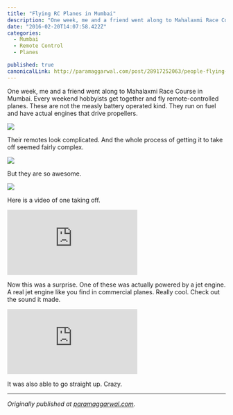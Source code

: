 ```yaml
---
title: "Flying RC Planes in Mumbai"
description: "One week, me and a friend went along to Mahalaxmi Race Course in Mumbai. Every weekend hobbyists get together and fly remote-controlled planes. These are not the measly battery operated kind. They…"
date: "2016-02-20T14:07:58.422Z"
categories: 
  - Mumbai
  - Remote Control
  - Planes

published: true
canonicalLink: http://paramaggarwal.com/post/28917252063/people-flying-rc-planes
---
```


One week, me and a friend went along to Mahalaxmi Race Course in Mumbai. Every weekend hobbyists get together and fly remote-controlled planes. These are not the measly battery operated kind. They run on fuel and have actual engines that drive propellers.

![](./asset-1.jpg)

Their remotes look complicated. And the whole process of getting it to take off seemed fairly complex.

![](./asset-2.jpg)

But they are so awesome.

![](./asset-3.jpg)

Here is a video of one taking off.

<Embed src="https://player.vimeo.com/video/47101130" aspectRatio={1.3329999999999997} />

Now this was a surprise. One of these was actually powered by a jet engine. A real jet engine like you find in commercial planes. Really cool. Check out the sound it made.

<Embed src="https://player.vimeo.com/video/47092511" aspectRatio={1.3329999999999997} />

It was also able to go straight up. Crazy.

---

_Originally published at_ [_paramaggarwal.com_](http://paramaggarwal.com/post/28917252063/people-flying-rc-planes)_._
